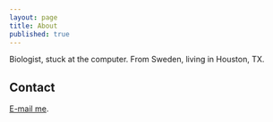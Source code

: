 ```yaml
---
layout: page
title: About
published: true
---
```

 
Biologist, stuck at the computer.
From Sweden, living in Houston, TX. 


## Contact
[E-mail me](mailto:philip.jonsson@gmail.com).

